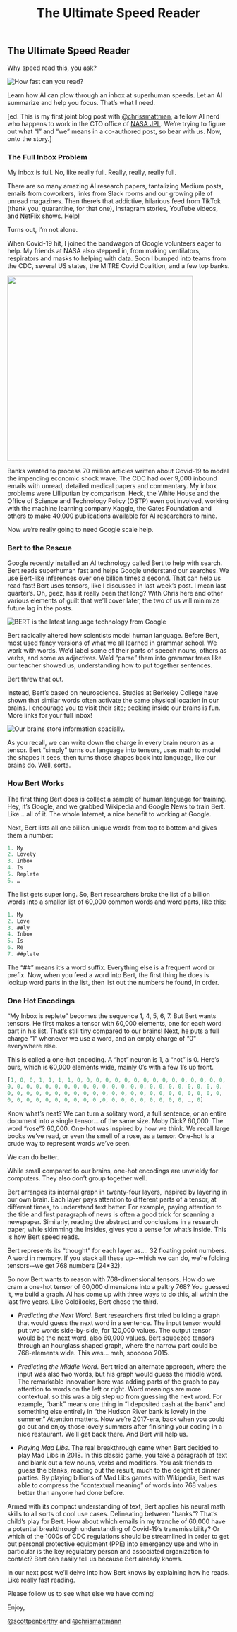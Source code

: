 ﻿---
layout: post
title: The Ultimate Speed Reader
thumb: /img/bert_image3.gif
share-img: https://scott.ai/img/bert_image3.gif
---

## The Ultimate Speed Reader

Why speed read this, you ask?

![How fast can you read?](/img/bert_image3.gif)

Learn how AI can plow through an inbox at superhuman speeds. Let an AI
summarize and help you focus. That’s what I need.

[ed. This is my first joint blog post with [@chrissmattman](https://twitter.com/chrismattmann), 
a fellow AI nerd who happens to work in the CTO office of [NASA JPL](https://twitter.com/NASAJPL).  We’re
trying to figure out what “I” and “we” means in a co-authored post, so
bear with us.  Now, onto the story.]

### The Full Inbox Problem

My inbox is full. No, like really full. Really, really, really full.

There are so many amazing AI research papers, tantalizing Medium
posts, emails from coworkers, links from Slack rooms and our growing
pile of unread magazines. Then there’s that addictive, hilarious feed
from TikTok (thank you, quarantine, for that one), Instagram stories,
YouTube videos, and NetFlix shows. Help!

Turns out, I’m not alone.

When Covid-19 hit, I joined the bandwagon of Google volunteers eager
to help. My friends at NASA also stepped in, from making ventilators,
respirators and masks to helping with data.  Soon I bumped into teams
from the CDC, several US states, the MITRE Covid Coalition, and a few
top banks.

<img src="/img/bert_image2.png" width="420px">

Banks wanted to process 70 million articles written about Covid-19 to
model the impending economic shock wave. The CDC had over 9,000
inbound emails with unread, detailed medical papers and commentary. My
inbox problems were Lilliputian by comparison. Heck, the White House
and the Office of Science and Technology Policy (OSTP) even got
involved, working with the machine learning company Kaggle, the Gates
Foundation and others to make 40,000 publications available for AI
researchers to mine.

Now we’re really going to need Google scale help.

### Bert to the Rescue

Google recently installed an AI technology called Bert to help with
search. Bert reads superhuman fast and helps Google understand our
searches. We use Bert-like inferences over one billion times a
second. That can help us read fast! Bert uses tensors, like I
discussed in last week’s post. I mean last quarter’s. Oh, geez, has it
really been that long? With Chris here and other various elements of
guilt that we’ll cover later, the two of us will minimize future lag
in the posts.

![BERT is the latest language technology from Google](/img/bert_image1.png)

Bert radically altered how scientists model human language. Before
Bert, most used fancy versions of what we all learned in grammar
school. We work with words. We’d label some of their parts of speech
nouns, others as verbs, and some as adjectives. We’d “parse” them into
grammar trees like our teacher showed us, understanding how to put
together sentences.

Bert threw that out.

Instead, Bert’s based on neuroscience. Studies at Berkeley College
have shown that similar words often activate the same physical
location in our brains. I encourage you to visit their site; peeking
inside our brains is fun. More links for your full inbox!

![Our brains store information spacially.](/img/bert_image4.gif)

As you recall, we can write down the charge in every brain neuron as a
tensor. Bert “simply” turns our language into tensors, uses math to
model the shapes it sees, then turns those shapes back into language,
like our brains do. Well, sorta.

### How Bert Works

The first thing Bert does is collect a sample of human language for
training. Hey, it’s Google, and we grabbed Wikipedia and Google News
to train Bert. Like… all of it. The whole Internet, a nice benefit to
working at Google.

Next, Bert lists all one billion unique words from top to bottom and
gives them a number:

```javascript
1. My 
2. Lovely 
3. Inbox 
4. Is 
5. Replete 
6. …
```

The list gets super long. So, Bert researchers broke the list of a
billion words into a smaller list of 60,000 common words and word
parts, like this:

```javascript
1. My 
2. Love 
3. ##ly 
4. Inbox 
5. Is 
6. Re 
7. ##plete
```

The “##” means it’s a word suffix. Everything else is a frequent word
or prefix. Now, when you feed a word into Bert, the first thing he
does is lookup word parts in the list, then list out the numbers he
found, in order.

### One Hot Encodings

“My Inbox is replete” becomes the sequence 1, 4, 5, 6, 7. But Bert
wants tensors. He first makes a tensor with 60,000 elements, one for
each word part in his list. That’s still tiny compared to our brains!
Next, he puts a full charge “1” whenever we use a word, and an empty
charge of “0” everywhere else.

This is called a one-hot encoding. A “hot” neuron is 1, a “not” is 0. Here’s 
ours, which is 60,000 elements wide, mainly 0’s with a few 1’s up front.

```javascript
[1, 0, 0, 1, 1, 1, 1, 0, 0, 0, 0, 0, 0, 0, 0, 0, 0, 0, 0, 0, 0, 0, 0,
0, 0, 0, 0, 0, 0, 0, 0, 0, 0, 0, 0, 0, 0, 0, 0, 0, 0, 0, 0, 0, 0, 0,
0, 0, 0, 0, 0, 0, 0, 0, 0, 0, 0, 0, 0, 0, 0, 0, 0, 0, 0, 0, 0, 0, 0,
0, 0, 0, 0, 0, 0, 0, 0, 0, 0 ,0, 0, 0, 0, 0, 0, 0, 0, 0, …, 0]
```

Know what’s neat? We can turn a solitary word, a full sentence, or an
entire document into a single tensor… of the same size. Moby Dick?
60,000. The word “rose”?  60,000. One-hot was inspired by how we
think. We recall large books we’ve read, or even the smell of a rose,
as a tensor. One-hot is a crude way to represent words we’ve seen.

We can do better.

While small compared to our brains, one-hot encodings are unwieldy for
computers. They also don’t group together well.

Bert arranges its internal graph in twenty-four layers, inspired by
layering in our own brain. Each layer pays attention to different
parts of a tensor, at different times, to understand text better.  For
example, paying attention to the title and first paragraph of news is
often a good trick for scanning a newspaper. Similarly, reading the
abstract and conclusions in a research paper, while skimming the
insides, gives you a sense for what’s inside. This is how Bert speed
reads.

Bert represents its “thought” for each layer as…. 32 floating point 
numbers. A word in
memory. If you stack all these up--which we can do, we’re folding
tensors--we get 768 numbers (24*32).

So now Bert wants to reason with 768-dimensional tensors. How do we
cram a one-hot tensor of 60,000 dimensions into a paltry 768? You
guessed it, we build a graph. AI has come up with three ways to do
this, all within the last five years. Like Goldilocks, Bert chose the
third.


  - *Predicting the Next Word*.  Bert researchers first tried building a
graph that would guess the next word in a sentence. The input tensor
would put two words side-by-side, for 120,000 values. The output
tensor would be the next word, also 60,000 values. Bert squeezed
tensors through an hourglass shaped graph, where the narrow part could
be 768-elements wide. This was… meh, soooooo 2015.


  - *Predicting the Middle Word*.  Bert tried an alternate approach,
where the input was also two words, but his graph would guess the
middle word. The remarkable innovation here was adding parts of the
graph to pay attention to words on the left or right. Word meanings
are more contextual, so this was a big step up from guessing the next
word. For example, “bank” means one thing in “I deposited cash at the
bank” and something else entirely in “the Hudson River bank is lovely
in the summer.” Attention matters. Now we’re 2017-era, back when you
could go out and enjoy those lovely summers after finishing your
coding in a nice restaurant. We’ll get back there. And Bert will help
us.


  - *Playing Mad Libs*.  The real breakthrough came when Bert decided to
play Mad Libs in 2018. In this classic game, you take a paragraph of
text and blank out a few nouns, verbs and modifiers. You ask friends
to guess the blanks, reading out the result, much to the delight at
dinner parties. By playing billions of Mad Libs games with Wikipedia,
Bert was able to compress the “contextual meaning” of words into 768
values better than anyone had done before.

Armed with its compact understanding of text, Bert
applies his neural math skills to all sorts of cool use cases. Delineating between
"banks"? That’s child’s play for Bert. How about which emails in my
tranche of 60,000 have a potential breakthrough understanding of
Covid-19’s transmissibility? Or which of the 1000s of CDC regulations
should be streamlined in order to get out personal protective
equipment (PPE) into emergency use and who in particular is the key
regulatory person and associated organization to contact? Bert can
easily tell us because Bert already knows.

In our next post we’ll delve into how Bert knows by explaining how he
reads. Like really fast reading.

Please follow us to see what else we have coming!

Enjoy,

[@scottpenberthy](https://twitter.com/scottpenberthy) and [@chrismattmann](https://twitter.com/chrismattmann)